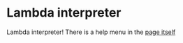# Lambda interpreter
Lambda interpreter! There is a help menu in the [page itself](https://siljamdev.github.io/lambdainterpreter/)
